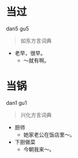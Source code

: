 # 当过
dan5 gu5
> 如东方言词典
- 老早，很早。
  - ～就有啊。

# 当锅
dan1 gu1
> 兴化方言词典
- 厨师
  - 她家老公在饭店里～。
- 下厨做菜
  - 今朝我来～。
